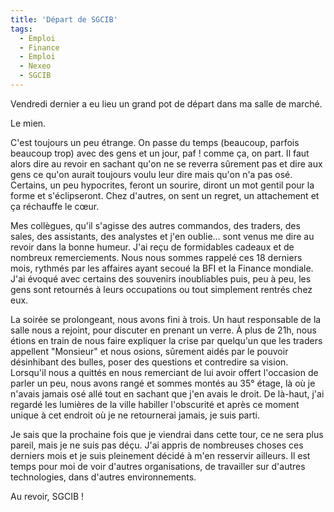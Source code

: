 ```yaml
---
title: 'Départ de SGCIB'
tags:
  - Emploi
  - Finance
  - Emploi
  - Nexeo
  - SGCIB
---
```


Vendredi dernier a eu lieu un grand pot de départ dans ma salle de marché.

Le mien.

C'est toujours un peu étrange. On passe du temps (beaucoup, parfois beaucoup
trop) avec des gens et un jour, paf ! comme ça, on part. Il faut alors dire au
revoir en sachant qu'on ne se reverra sûrement pas et dire aux gens ce qu'on
aurait toujours voulu leur dire mais qu'on n'a pas osé. Certains, un peu
hypocrites, feront un sourire, diront un mot gentil pour la forme et
s'éclipseront. Chez d'autres, on sent un regret, un attachement et ça réchauffe
le cœur.

Mes collègues, qu'il s'agisse des autres commandos, des traders, des sales, des
assistants, des analystes et j'en oublie… sont venus me dire au revoir dans la
bonne humeur. J'ai reçu de formidables cadeaux et de nombreux remerciements.
Nous nous sommes rappelé ces 18 derniers mois, rythmés par les affaires ayant
secoué la BFI et la Finance mondiale. J'ai évoqué avec certains des souvenirs
inoubliables puis, peu à peu, les gens sont retournés à leurs occupations ou
tout simplement rentrés chez eux.

La soirée se prolongeant, nous avons fini à trois. Un haut responsable de la
salle nous a rejoint, pour discuter en prenant un verre. À plus de 21h, nous
étions en train de nous faire expliquer la crise par quelqu'un que les traders
appellent "Monsieur" et nous osions, sûrement aidés par le pouvoir désinhibant
des bulles, poser des questions et contredire sa vision. Lorsqu'il nous a
quittés en nous remerciant de lui avoir offert l'occasion de parler un peu, nous
avons rangé et sommes montés au 35° étage, là où je n'avais jamais osé allé tout
en sachant que j'en avais le droit. De là-haut, j'ai regardé les lumières de la
ville habiller l'obscurité et après ce moment unique à cet endroit où je ne
retournerai jamais, je suis parti.

Je sais que la prochaine fois que je viendrai dans cette tour, ce ne sera plus
pareil, mais je ne suis pas déçu. J'ai appris de nombreuses choses ces derniers
mois et je suis pleinement décidé à m'en resservir ailleurs. Il est temps pour
moi de voir d'autres organisations, de travailler sur d'autres technologies,
dans d'autres environnements.

Au revoir, SGCIB&nbsp;!
